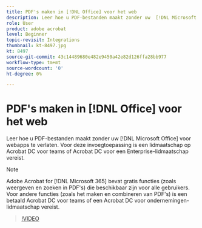 ```yaml
---
title: PDF's maken in [!DNL Office] voor het web
description: Leer hoe u PDF-bestanden maakt zonder uw  [!DNL Microsoft Office] te verlaten voor webapps
role: User
product: adobe acrobat
level: Beginner
topic-revisit: Integrations
thumbnail: kt-8497.jpg
kt: 8497
source-git-commit: 43c14489680e482e9450a42e82d126ffa28bb977
workflow-type: tm+mt
source-wordcount: '0'
ht-degree: 0%

---
```


# PDF&#39;s maken in [!DNL Office] voor het web

Leer hoe u PDF-bestanden maakt zonder uw [!DNL Microsoft Office] voor webapps te verlaten. Voor deze invoegtoepassing is een lidmaatschap op Acrobat DC voor teams of Acrobat DC voor een Enterprise-lidmaatschap vereist.

>[!NOTE]
>
>Adobe Acrobat for [!DNL Microsoft 365] bevat gratis functies (zoals weergeven en zoeken in PDF&#39;s) die beschikbaar zijn voor alle gebruikers. Voor andere functies (zoals het maken en combineren van PDF&#39;s) is een betaald Acrobat DC voor teams of een Acrobat DC voor ondernemingen-lidmaatschap vereist.

>[!VIDEO](https://video.tv.adobe.com/v/337482?hidetitle=true)